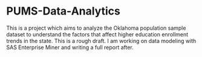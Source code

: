 # PUMS-Data-Analytics
This is a project which aims to analyze the Oklahoma population sample dataset to understand the factors that affect higher education enrollment trends in the state.
This is a rough draft. I am working on data modeling with SAS Enterprise Miner and writing a full report after. 
